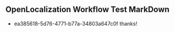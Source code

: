 ## OpenLocalization Workflow Test MarkDown
* ea385618-5d76-4771-b77a-34803a647c0f thanks!

<!--HONumber=Oct16_HO2-->


